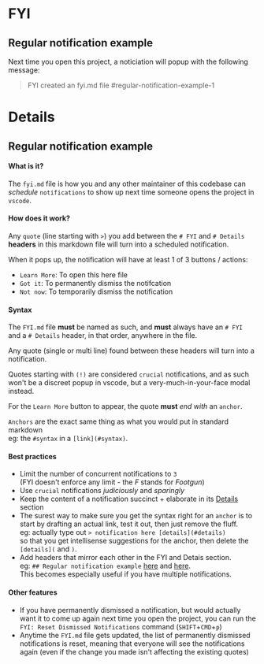 # FYI

## Regular notification example
Next time you open this project, a noticiation will popup with the following message:
> FYI created an fyi.md file #regular-notification-example-1

# Details

## Regular notification example

#### What is it?

The `fyi.md` file is how you and any other maintainer of this codebase can _schedule_ `notifications`
to show up next time someone opens the project in `vscode`.

#### How does it work?

Any `quote` (line starting with `>`) you add between the `# FYI` and `# Details` __headers__ in this markdown file will turn into a scheduled notification.

When it pops up, the notification will have at least 1 of 3 buttons / actions:
+ `Learn More`: To open this here file
+ `Got it`: To permanently dismiss the notifcation
+ `Not now`: To temporarily dismiss the notification

#### Syntax

The `FYI.md` file **must** be named as such, and **must** always have an `# FYI` and a `# Details` header, in that order, anywhere in the file.

Any quote (single or multi line) found between these headers will turn into a notification.

Quotes starting with `(!)` are considered `crucial` notifications, and as such won't be a discreet popup in vscode, but a very-much-in-your-face modal instead.

For the `Learn More` button to appear, the quote **must** _end with_ an `anchor`.

`Anchors` are the exact same thing as what you would put in standard markdown  
eg: the `#syntax` in a `[link](#syntax)`.

#### Best practices
+ Limit the number of concurrent notifications to `3`  
  (FYI doesn't enforce any limit - the _F_ stands for _Footgun_)
+ Use `crucial` notifications _judiciously_ and _sparingly_
+ Keep the content of a notification succinct + elaborate in its [Details](#details) section
+ The surest way to make sure you get the syntax right for an `anchor` is to start by drafting an actual link, test it out, then just remove the fluff.  
  eg: actually type out `> notification here [details](#details)`  
  so that you get intellisense suggestions for the anchor, then delete the `[details](` and `)`.
+ Add headers that mirror each other in the FYI and Detais section.  
  eg: `## Regular notification example` [here](#regular-notification-example) and [here](#regular-notification-example-1).  
  This becomes especially useful if you have multiple notifications.

#### Other features
- If you have permanently dismissed a notification, but would actually want it to come up again next time you open the project, you can run the `FYI: Reset Dismissed Notifications` command (`SHIFT`+`CMD`+`p`)
- Anytime the `FYI.md` file gets updated, the list of permanently dismissed notifications is reset, meaning that everyone will see the notifications again (even if the change you made isn't affecting the existing quotes)
